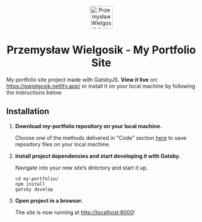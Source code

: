 <p align="center">
  <a href="https://pwielgosik.netlify.app/">
    <img alt="Przemysław Wielgosik logo" src="https://pwielgosik.netlify.app/icons/icon-72x72.png?v=99d989ca556a7a818d4973907332dc56" width="60" />
  </a>
</p>
<h1 align="center">
  Przemysław Wielgosik - My Portfolio Site
</h1>

My portfolio site project made with GatsbyJS.
<b>View it live</b> on: https://pwielgosik.netlify.app/
or install it on your local machine by following the instructions below.

## Installation

1.  **Download my-portfolio repository on your local machine.**

    Choose one of the methods delivered in "Code" section <a href="https://github.com/S50B32/my-portfolio">here</a> to save repository files on your local machine.

2.  **Install project dependencies and start developing it with Gatsby.**

    Navigate into your new site’s directory and start it up.

    ```shell
    cd my-portfolio/
    npm install
    gatsby develop
    ```
3.  **Open project in a browser.**

    The site is now running at [http://localhost:8000](http://localhost:8000)!

